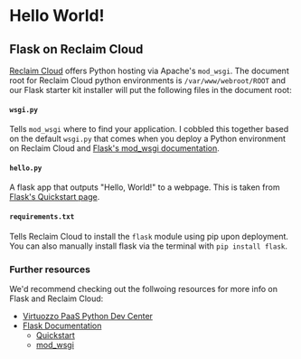 # Hello World!
## Flask on Reclaim Cloud

[Reclaim Cloud](https://reclaim.cloud) offers Python hosting via Apache's `mod_wsgi`. The document root for Reclaim Cloud python environments is `/var/www/webroot/ROOT` and our Flask starter kit installer will put the following files in the document root:

#### `wsgi.py`
Tells `mod_wsgi` where to find your application. I cobbled this together based on the default `wsgi.py` that comes when you deploy a Python environment on Reclaim Cloud and [Flask's mod_wsgi documentation](https://flask.palletsprojects.com/en/2.2.x/deploying/mod_wsgi/).

#### `hello.py`
A flask app that outputs "Hello, World!" to a webpage. This is taken from [Flask's Quickstart page](https://flask.palletsprojects.com/en/2.2.x/quickstart/).

#### `requirements.txt`
Tells Reclaim Cloud to install the `flask` module using pip upon deployment. You can also manually install flask via the terminal with `pip install flask`.

### Further resources
We'd recommend checking out the follwoing resources for more info on Flask and Reclaim Cloud:
- [Virtuozzo PaaS Python Dev Center](https://www.virtuozzo.com/application-platform-docs/python-center/)
- [Flask Documentation](https://flask.palletsprojects.com/en/2.2.x/)
  - [Quickstart](https://flask.palletsprojects.com/en/2.2.x/quickstart/)
  - [mod_wsgi](https://flask.palletsprojects.com/en/2.2.x/deploying/mod_wsgi/)

